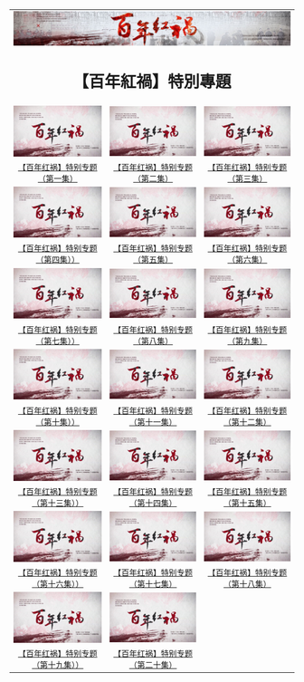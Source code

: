 
<table>
<tr>
	<td colspan=3>
		
<img src="https://github.com/koho1866/hi/blob/master/img/2018-03-05_1.jpg" width="875">
<div align="center"><h1>【百年紅禍】特別專題 </h1></div>


<tr>
  <td><a href="https://github.com/koho1866/hi/blob/master/bnhh/bnhh1s.mp4?raw=true"><img src="https://github.com/koho1866/hi/blob/master/img/bn.jpg" width="265"  border="0" alt=""></a></td>
   <td><a href="https://github.com/koho1866/hi/blob/master/bnhh/bnhh2s.mp4?raw=true"><img src="https://github.com/koho1866/hi/blob/master/img/bn.jpg" width="265"  border="0" alt=""></a></td>
  <td><a href="https://github.com/koho1866/hi/blob/master/bnhh/bnhh3s.mp4?raw=true"><img src="https://github.com/koho1866/hi/blob/master/img/bn.jpg" width="265"  border="0" alt=""></a></td>
 
  </tr>
  <tr><br>
	<td><center><a href="https://github.com/koho1866/hi/blob/master/bnhh/bnhh1s.mp4?raw=true">【百年红祸】特别专题（第一集）</a></center></td>
	<td><center><a href="https://github.com/koho1866/hi/blob/master/bnhh/bnhh2s.mp4?raw=true">【百年红祸】特别专题（第二集）</a></center></td>
	<td><center><a href="https://github.com/koho1866/hi/blob/master/bnhh/bnhh3s.mp4?raw=true">【百年红祸】特别专题（第三集）</a></center></td>
	</tr>
<tr>
  <td><a href="https://github.com/koho1866/hi/blob/master/bnhh/bnhh4s.mp4?raw=true"><img src="https://github.com/koho1866/hi/blob/master/img/bn.jpg" width="265"  border="0" alt=""></a></td>
   <td><a href="https://github.com/koho1866/hi/blob/master/bnhh/bnhh5s.mp4?raw=true"><img src="https://github.com/koho1866/hi/blob/master/img/bn.jpg" width="265"  border="0" alt=""></a></td>
  <td><a href="https://github.com/koho1866/hi/blob/master/bnhh/bnhh6s.mp4?raw=true"><img src="https://github.com/koho1866/hi/blob/master/img/bn.jpg" width="265"  border="0" alt=""></a></td>
 
  </tr>
  <tr><br>
	<td><center><a href="https://github.com/koho1866/hi/blob/master/bnhh/bnhh4s.mp4?raw=true">【百年红祸】特别专题（第四集））</a></center></td>
	<td><center><a href="https://github.com/koho1866/hi/blob/master/bnhh/bnhh5s.mp4?raw=true">【百年红祸】特别专题（第五集）</a></center></td>
	<td><center><a href="https://github.com/koho1866/hi/blob/master/bnhh/bnhh6s.mp4?raw=true">【百年红祸】特别专题（第六集）</a></center></td>
	</tr>
<tr>
  <td><a href="https://github.com/koho1866/hi/blob/master/bnhh/bnhh7s.mp4?raw=true"><img src="https://github.com/koho1866/hi/blob/master/img/bn.jpg" width="265"  border="0" alt=""></a></td>
   <td><a href="https://github.com/koho1866/hi/blob/master/bnhh/bnhh8s.mp4?raw=true"><img src="https://github.com/koho1866/hi/blob/master/img/bn.jpg" width="265"  border="0" alt=""></a></td>
  <td><a href="https://github.com/koho1866/hi/blob/master/bnhh/bnhh9s.mp4?raw=true"><img src="https://github.com/koho1866/hi/blob/master/img/bn.jpg" width="265"  border="0" alt=""></a></td>
 
  </tr>
  <tr><br>
	<td><center><a href="https://github.com/koho1866/hi/blob/master/bnhh/bnhh7s.mp4?raw=true">【百年红祸】特别专题（第七集））</a></center></td>
	<td><center><a href="https://github.com/koho1866/hi/blob/master/bnhh/bnhh8s.mp4?raw=true">【百年红祸】特别专题（第八集）</a></center></td>
	<td><center><a href="https://github.com/koho1866/hi/blob/master/bnhh/bnhh9s.mp4?raw=true">【百年红祸】特别专题（第九集）</a></center></td>
	</tr>
	<tr>
  <td><a href="https://github.com/koho1866/hi/blob/master/bnhh/bnhh10s.mp4?raw=true"><img src="https://github.com/koho1866/hi/blob/master/img/bn.jpg" width="265"  border="0" alt=""></a></td>
   <td><a href="https://github.com/koho1866/hi/blob/master/bnhh/bnhh11s.mp4?raw=true"><img src="https://github.com/koho1866/hi/blob/master/img/bn.jpg" width="265"  border="0" alt=""></a></td>
  <td><a href="https://github.com/koho1866/hi/blob/master/bnhh/bnhh12s.mp4?raw=true"><img src="https://github.com/koho1866/hi/blob/master/img/bn.jpg" width="265"  border="0" alt=""></a></td>
 
  </tr>
  <tr><br>
	<td><center><a href="https://github.com/koho1866/hi/blob/master/bnhh/bnhh10s.mp4?raw=true">【百年红祸】特别专题（第十集））</a></center></td>
	<td><center><a href="https://github.com/koho1866/hi/blob/master/bnhh/bnhh11s.mp4?raw=true">【百年红祸】特别专题（第十一集）</a></center></td>
	<td><center><a href="https://github.com/koho1866/hi/blob/master/bnhh/bnhh12s.mp4?raw=true">【百年红祸】特别专题（第十二集）</a></center></td>
	</tr>
	<td><a href="https://github.com/koho1866/hi/blob/master/bnhh/bnhh13s.mp4?raw=true"><img src="https://github.com/koho1866/hi/blob/master/img/bn.jpg" width="265"  border="0" alt=""></a></td>
   <td><a href="https://github.com/koho1866/hi/blob/master/bnhh/bnhh14s.mp4?raw=true"><img src="https://github.com/koho1866/hi/blob/master/img/bn.jpg" width="265"  border="0" alt=""></a></td>
  <td><a href="https://github.com/koho1866/hi/blob/master/bnhh/bnhh15s.mp4?raw=true"><img src="https://github.com/koho1866/hi/blob/master/img/bn.jpg" width="265"  border="0" alt=""></a></td>
 
  </tr>
  <tr><br>
	<td><center><a href="https://github.com/koho1866/hi/blob/master/bnhh/bnhh13s.mp4?raw=true">【百年红祸】特别专题（第十三集））</a></center></td>
	<td><center><a href="https://github.com/koho1866/hi/blob/master/bnhh/bnhh14s.mp4?raw=true">【百年红祸】特别专题（第十四集）</a></center></td>
	<td><center><a href="https://github.com/koho1866/hi/blob/master/bnhh/bnhh15s.mp4?raw=true">【百年红祸】特别专题（第十五集）</a></center></td>
	</tr>

<td><a href="https://github.com/koho1866/hi/blob/master/bnhh/bnhh16s.mp4?raw=true"><img src="https://github.com/koho1866/hi/blob/master/img/bn.jpg" width="265"  border="0" alt=""></a></td>
   <td><a href="https://github.com/koho1866/hi/blob/master/bnhh/bnhh17s.mp4?raw=true"><img src="https://github.com/koho1866/hi/blob/master/img/bn.jpg" width="265"  border="0" alt=""></a></td>
  <td><a href="https://github.com/koho1866/hi/blob/master/bnhh/bnhh18s.mp4?raw=true"><img src="https://github.com/koho1866/hi/blob/master/img/bn.jpg" width="265"  border="0" alt=""></a></td>
 
  </tr>
  <tr><br>
	<td><center><a href="https://github.com/koho1866/hi/blob/master/bnhh/bnhh16s.mp4?raw=true">【百年红祸】特别专题（第十六集））</a></center></td>
	<td><center><a href="https://github.com/koho1866/hi/blob/master/bnhh/bnhh17s.mp4?raw=true">【百年红祸】特别专题（第十七集）</a></center></td>
	<td><center><a href="https://github.com/koho1866/hi/blob/master/bnhh/bnhh18s.mp4?raw=true">【百年红祸】特别专题（第十八集）</a></center></td>
	</tr>
  <td><a href="https://github.com/koho1866/hi/blob/master/bnhh/bnhh19s.mp4?raw=true"><img src="https://github.com/koho1866/hi/blob/master/img/bn.jpg" width="265"  border="0" alt=""></a></td>
   <td><a href="https://github.com/koho1866/hi/blob/master/bnhh/bnhh20s.mp4?raw=true"><img src="https://github.com/koho1866/hi/blob/master/img/bn.jpg" width="265"  border="0" alt=""></a></td>
   
   </tr>
  <tr><br>
	<td><center><a href="https://github.com/koho1866/hi/blob/master/bnhh/bnhh19s.mp4?raw=true">【百年红祸】特别专题（第十九集））</a></center></td>
	<td><center><a href="https://github.com/koho1866/hi/blob/master/bnhh/bnhh20s.mp4?raw=true">【百年红祸】特别专题（第二十集）</a></center></td>
